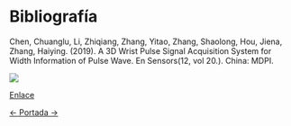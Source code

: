 # Bibliografía

Chen, Chuanglu, Li, Zhiqiang, Zhang, Yitao, Zhang, Shaolong, Hou, Jiena, Zhang, Haiying. (2019). A 3D Wrist Pulse Signal Acquisition System for Width Information of Pulse Wave. En Sensors(12, vol 20.). China: MDPI.

![](https://images.cooltext.com/5425703.png)

[Enlace](https://github.com/tectijuana/b22poster-los-colibri/projects/1?fullscreen=true)

[<- Portada ->](README.md)
